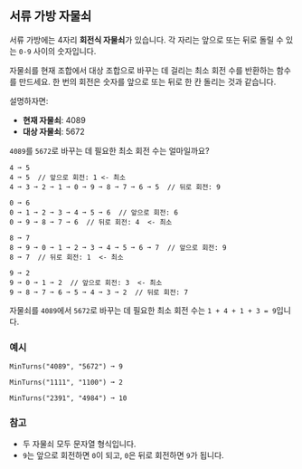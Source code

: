 ## 서류 가방 자물쇠

서류 가방에는 4자리 **회전식 자물쇠**가 있습니다. 각 자리는 앞으로 또는 뒤로 돌릴 수 있는 `0-9` 사이의 숫자입니다.

자물쇠를 현재 조합에서 대상 조합으로 바꾸는 데 걸리는 최소 회전 수를 반환하는 함수를 만드세요. 한 번의 회전은 숫자를 앞으로 또는 뒤로 한 칸 돌리는 것과 같습니다.

설명하자면:

- **현재 자물쇠**: 4089
- **대상 자물쇠**: 5672

`4089`를 `5672`로 바꾸는 데 필요한 최소 회전 수는 얼마일까요?

```
4 ➞ 5
4 ➞ 5  // 앞으로 회전: 1 <- 최소
4 ➞ 3 ➞ 2 ➞ 1 ➞ 0 ➞ 9 ➞ 8 ➞ 7 ➞ 6 ➞ 5  // 뒤로 회전: 9

0 ➞ 6
0 ➞ 1 ➞ 2 ➞ 3 ➞ 4 ➞ 5 ➞ 6  // 앞으로 회전: 6
0 ➞ 9 ➞ 8 ➞ 7 ➞ 6  // 뒤로 회전: 4  <- 최소

8 ➞ 7
8 ➞ 9 ➞ 0 ➞ 1 ➞ 2 ➞ 3 ➞ 4 ➞ 5 ➞ 6 ➞ 7  // 앞으로 회전: 9
8 ➞ 7  // 뒤로 회전: 1  <- 최소

9 ➞ 2
9 ➞ 0 ➞ 1 ➞ 2  // 앞으로 회전: 3  <- 최소
9 ➞ 8 ➞ 7 ➞ 6 ➞ 5 ➞ 4 ➞ 3 ➞ 2  // 뒤로 회전: 7
```

자물쇠를 `4089`에서 `5672`로 바꾸는 데 필요한 최소 회전 수는 `1 + 4 + 1 + 3 = 9`입니다.

### 예시

```text
MinTurns("4089", "5672") ➞ 9

MinTurns("1111", "1100") ➞ 2

MinTurns("2391", "4984") ➞ 10
```

### 참고

- 두 자물쇠 모두 문자열 형식입니다.
- `9`는 앞으로 회전하면 `0`이 되고, `0`은 뒤로 회전하면 `9`가 됩니다.
